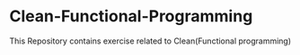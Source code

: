 # Clean-Functional-Programming
This Repository contains exercise related to Clean(Functional programming)
